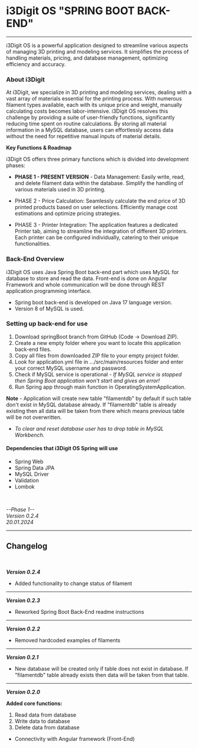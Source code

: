 # i3Digit OS "SPRING BOOT BACK-END"
___

i3Digit OS is a powerful application designed to streamline various aspects of managing 3D printing and modeling services. It simplifies the process of handling materials, pricing, and database management, optimizing efficiency and accuracy.

### About i3Digit

At i3Digit, we specialize in 3D printing and modeling services, dealing with a vast array of materials essential for the printing process. With numerous filament types available, each with its unique price and weight, manually calculating costs becomes labor-intensive. i3Digit OS resolves this challenge by providing a suite of user-friendly functions, significantly reducing time spent on routine calculations. By storing all material information in a MySQL database, users can effortlessly access data without the need for repetitive manual inputs of material details.

**Key Functions & Roadmap**

i3Digit OS offers three primary functions which is divided into development phases:

- **PHASE 1 - PRESENT VERSION** - Data Management: Easily write, read, and delete filament data within the database. Simplify the handling of various materials used in 3D printing.

- PHASE 2 - Price Calculation: Seamlessly calculate the end price of 3D printed products based on user selections. Efficiently manage cost estimations and optimize pricing strategies.

- PHASE 3 - Printer Integration: The application features a dedicated Printer tab, aiming to streamline the integration of different 3D printers. Each printer can be configured individually, catering to their unique functionalities.

### Back-End Overview

i3Digit OS uses Java Spring Boot back-end part which uses MySQL for database to store and read the data. Front-end is done on Angular Framework and whole communication will be done through REST application programming interface.

- Spring boot back-end is developed on Java 17 language version.
- Version 8 of MySQL is used.

### Setting up back-end for use

1. Download springBoot branch from GitHub (Code -> Download ZIP).
2. Create a new empty folder where you want to locate this application back-end files.
3. Copy all files from downloaded ZIP file to your empty project folder.
4. Look for application.yml file in .../src/main/resources folder and enter your correct MySQL username and password. 
5. Check if MySQL service is operational - *If MySQL service is stopped then Spring Boot application won't start and gives an error!*
6. Run Spring app through main function in OperatingSystemApplication. 

**Note** - Application will create new table "filamentdb" by default if such table don't exist 
in MySQL database already. If "filamentdb" table is already existing then all data will be taken 
from there which means previous table will be not overwritten. <br>
- *To clear and reset database user has to drop table in MySQL Workbench.*

#### Dependencies that i3Digit OS Spring will use

- Spring Web
- Spring Data JPA
- MySQL Driver
- Validation
- Lombok

<br>

*--Phase 1--* <br>
*Version 0.2.4* <br>
*20.01.2024*
___

## Changelog

<br>

***Version 0.2.4***
- Added functionality to change status of filament
---
***Version 0.2.3***
- Reworked Spring Boot Back-End readme instructions 
---
***Version 0.2.2***
- Removed hardcoded examples of filaments
---
***Version 0.2.1***
- New database will be created only if table does not exist in database. If
"filamentdb" table already exists then data will be taken from that table.
---
***Version 0.2.0***

**Added core functions:**
 1. Read data from database
 2. Write data to database
 3. Delete data from database

- Connectivity with Angular framework (Front-End)



